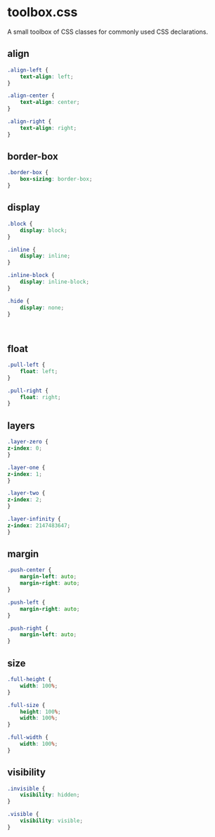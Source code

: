 toolbox.css
===========

A small toolbox of CSS classes for commonly used CSS declarations.

align
-----
```css
.align-left {
	text-align: left;
}

.align-center {
	text-align: center;
}

.align-right {
	text-align: right;
}
```

border-box
----------

```css
.border-box {
	box-sizing: border-box;
}
```

display
-------
```css
.block {
	display: block;
}

.inline {
	display: inline;
}

.inline-block {
	display: inline-block; 
}

.hide {
	display: none;
}

	
```

float
-----

```css
.pull-left {
	float: left;
}

.pull-right {
	float: right;
}
```

layers
------

```css
.layer-zero {
z-index: 0;
}

.layer-one {
z-index: 1;
}

.layer-two {
z-index: 2;
}

.layer-infinity {
z-index: 2147483647;
}
```

margin
-----

```css
.push-center {
	margin-left: auto;
	margin-right: auto;
}

.push-left {
	margin-right: auto;
}

.push-right {
	margin-left: auto;
}
```

size
-----
```css
.full-height {
	width: 100%;
}

.full-size {
	height: 100%;
	width: 100%;
}

.full-width {
 	width: 100%;
}
```


visibility
----------
```css
.invisible {
	visibility: hidden;
}

.visible {
	visibility: visible;
}
```
